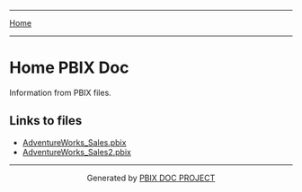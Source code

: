 ----

 [Home](home.md) 
 
----
# Home PBIX Doc

Information from PBIX files.

## Links to files
- [AdventureWorks_Sales.pbix](./AdventureWorks_Sales/index.md)
- [AdventureWorks_Sales2.pbix](./AdventureWorks_Sales2/index.md)

----
<p style="text-align:center"> Generated by <a href='https://github.com/dop12/pbix_doc'>PBIX DOC PROJECT</a></p>



